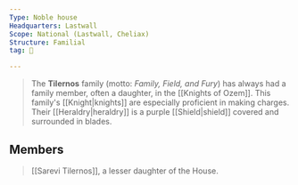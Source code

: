 ```yaml
---
Type: Noble house
Headquarters: Lastwall
Scope: National (Lastwall, Cheliax)
Structure: Familial
tag: 👥

---
```


> The **Tilernos** family (motto: *Family, Field, and Fury*) has always had a family member, often a daughter, in the [[Knights of Ozem]]. This family's [[Knight|knights]] are especially proficient in making charges. Their [[Heraldry|heraldry]] is a purple [[Shield|shield]] covered and surrounded in blades.


## Members

> [[Sarevi Tilernos]], a lesser daughter of the House.









